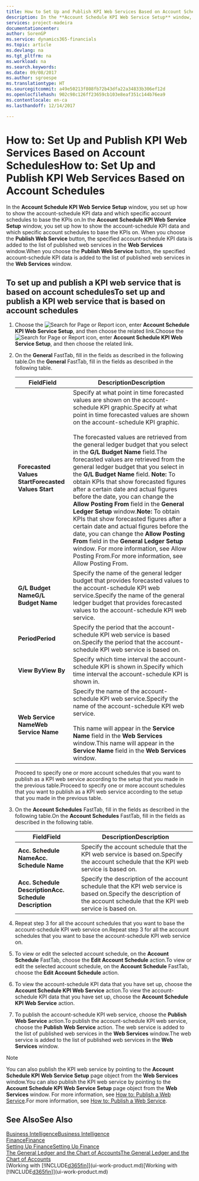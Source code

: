 ```yaml
---
title: How to Set Up and Publish KPI Web Services Based on Account Schedules | Microsoft Docs
description: In the **Account Schedule KPI Web Service Setup** window, you set up how to show the account-schedule KPI data and which specific account schedules to base the KPIs on.
services: project-madeira
documentationcenter: 
author: SorenGP
ms.service: dynamics365-financials
ms.topic: article
ms.devlang: na
ms.tgt_pltfrm: na
ms.workload: na
ms.search.keywords: 
ms.date: 09/08/2017
ms.author: sgroespe
ms.translationtype: HT
ms.sourcegitcommit: a49e50213f808fb72b43dfa22a34833b306ef12d
ms.openlocfilehash: 902c98c126ff23659cb103e8eaf351c144b76ea9
ms.contentlocale: en-ca
ms.lasthandoff: 12/14/2017

---
```

# <a name="how-to-set-up-and-publish-kpi-web-services-based-on-account-schedules"></a><span data-ttu-id="357fb-103">How to: Set Up and Publish KPI Web Services Based on Account Schedules</span><span class="sxs-lookup"><span data-stu-id="357fb-103">How to: Set Up and Publish KPI Web Services Based on Account Schedules</span></span>
<span data-ttu-id="357fb-104">In the **Account Schedule KPI Web Service Setup** window, you set up how to show the account-schedule KPI data and which specific account schedules to base the KPIs on.</span><span class="sxs-lookup"><span data-stu-id="357fb-104">In the **Account Schedule KPI Web Service Setup** window, you set up how to show the account-schedule KPI data and which specific account schedules to base the KPIs on.</span></span> <span data-ttu-id="357fb-105">When you choose the **Publish Web Service** button, the specified account-schedule KPI data is added to the list of published web services in the **Web Services** window.</span><span class="sxs-lookup"><span data-stu-id="357fb-105">When you choose the **Publish Web Service** button, the specified account-schedule KPI data is added to the list of published web services in the **Web Services** window.</span></span>  

## <a name="to-set-up-and-publish-a-kpi-web-service-that-is-based-on-account-schedules"></a><span data-ttu-id="357fb-106">To set up and publish a KPI web service that is based on account schedules</span><span class="sxs-lookup"><span data-stu-id="357fb-106">To set up and publish a KPI web service that is based on account schedules</span></span>  

1.  <span data-ttu-id="357fb-107">Choose the ![Search for Page or Report](media/ui-search/search_small.png "Search for Page or Report icon") icon, enter **Account Schedule KPI Web Service Setup**, and then choose the related link.</span><span class="sxs-lookup"><span data-stu-id="357fb-107">Choose the ![Search for Page or Report](media/ui-search/search_small.png "Search for Page or Report icon") icon, enter **Account Schedule KPI Web Service Setup**, and then choose the related link.</span></span>  
2.  <span data-ttu-id="357fb-108">On the **General** FastTab, fill in the fields as described in the following table.</span><span class="sxs-lookup"><span data-stu-id="357fb-108">On the **General** FastTab, fill in the fields as described in the following table.</span></span>  

    |<span data-ttu-id="357fb-109">Field</span><span class="sxs-lookup"><span data-stu-id="357fb-109">Field</span></span>|<span data-ttu-id="357fb-110">Description</span><span class="sxs-lookup"><span data-stu-id="357fb-110">Description</span></span>|  
    |---------------------------------|---------------------------------------|  
    |<span data-ttu-id="357fb-111">**Forecasted Values Start**</span><span class="sxs-lookup"><span data-stu-id="357fb-111">**Forecasted Values Start**</span></span>|<span data-ttu-id="357fb-112">Specify at what point in time forecasted values are shown on the account-schedule KPI graphic.</span><span class="sxs-lookup"><span data-stu-id="357fb-112">Specify at what point in time forecasted values are shown on the account-schedule KPI graphic.</span></span><br /><br /> <span data-ttu-id="357fb-113">The forecasted values are retrieved from the general ledger budget that you select in the **G/L Budget Name** field.</span><span class="sxs-lookup"><span data-stu-id="357fb-113">The forecasted values are retrieved from the general ledger budget that you select in the **G/L Budget Name** field.</span></span> <span data-ttu-id="357fb-114">**Note:**  To obtain KPIs that show forecasted figures after a certain date and actual figures before the date, you can change the **Allow Posting From** field in the **General Ledger Setup** window.</span><span class="sxs-lookup"><span data-stu-id="357fb-114">**Note:**  To obtain KPIs that show forecasted figures after a certain date and actual figures before the date, you can change the **Allow Posting From** field in the **General Ledger Setup** window.</span></span> <span data-ttu-id="357fb-115">For more information, see Allow Posting From.</span><span class="sxs-lookup"><span data-stu-id="357fb-115">For more information, see Allow Posting From.</span></span>|  
    |<span data-ttu-id="357fb-116">**G/L Budget Name**</span><span class="sxs-lookup"><span data-stu-id="357fb-116">**G/L Budget Name**</span></span>|<span data-ttu-id="357fb-117">Specify the name of the general ledger budget that provides forecasted values to the account-schedule KPI web service.</span><span class="sxs-lookup"><span data-stu-id="357fb-117">Specify the name of the general ledger budget that provides forecasted values to the account-schedule KPI web service.</span></span>|  
    |<span data-ttu-id="357fb-118">**Period**</span><span class="sxs-lookup"><span data-stu-id="357fb-118">**Period**</span></span>|<span data-ttu-id="357fb-119">Specify the period that the account-schedule KPI web service is based on.</span><span class="sxs-lookup"><span data-stu-id="357fb-119">Specify the period that the account-schedule KPI web service is based on.</span></span>|  
    |<span data-ttu-id="357fb-120">**View By**</span><span class="sxs-lookup"><span data-stu-id="357fb-120">**View By**</span></span>|<span data-ttu-id="357fb-121">Specify which time interval the account-schedule KPI is shown in.</span><span class="sxs-lookup"><span data-stu-id="357fb-121">Specify which time interval the account-schedule KPI is shown in.</span></span>|  
    |<span data-ttu-id="357fb-122">**Web Service Name**</span><span class="sxs-lookup"><span data-stu-id="357fb-122">**Web Service Name**</span></span>|<span data-ttu-id="357fb-123">Specify the name of the account-schedule KPI web service.</span><span class="sxs-lookup"><span data-stu-id="357fb-123">Specify the name of the account-schedule KPI web service.</span></span><br /><br /> <span data-ttu-id="357fb-124">This name will appear in the **Service Name** field in the **Web Services** window.</span><span class="sxs-lookup"><span data-stu-id="357fb-124">This name will appear in the **Service Name** field in the **Web Services** window.</span></span>|  

    <span data-ttu-id="357fb-125">Proceed to specify one or more account schedules that you want to publish as a KPI web service according to the setup that you made in the previous table.</span><span class="sxs-lookup"><span data-stu-id="357fb-125">Proceed to specify one or more account schedules that you want to publish as a KPI web service according to the setup that you made in the previous table.</span></span>  

3.  <span data-ttu-id="357fb-126">On the **Account Schedules** FastTab, fill in the fields as described in the following table.</span><span class="sxs-lookup"><span data-stu-id="357fb-126">On the **Account Schedules** FastTab, fill in the fields as described in the following table.</span></span>  

    |<span data-ttu-id="357fb-127">Field</span><span class="sxs-lookup"><span data-stu-id="357fb-127">Field</span></span>|<span data-ttu-id="357fb-128">Description</span><span class="sxs-lookup"><span data-stu-id="357fb-128">Description</span></span>|  
    |---------------------------------|---------------------------------------|  
    |<span data-ttu-id="357fb-129">**Acc. Schedule Name**</span><span class="sxs-lookup"><span data-stu-id="357fb-129">**Acc. Schedule Name**</span></span>|<span data-ttu-id="357fb-130">Specify the account schedule that the KPI web service is based on.</span><span class="sxs-lookup"><span data-stu-id="357fb-130">Specify the account schedule that the KPI web service is based on.</span></span>|  
    |<span data-ttu-id="357fb-131">**Acc. Schedule Description**</span><span class="sxs-lookup"><span data-stu-id="357fb-131">**Acc. Schedule Description**</span></span>|<span data-ttu-id="357fb-132">Specify the description of the account schedule that the KPI web service is based on.</span><span class="sxs-lookup"><span data-stu-id="357fb-132">Specify the description of the account schedule that the KPI web service is based on.</span></span>|  

4.  <span data-ttu-id="357fb-133">Repeat step 3 for all the account schedules that you want to base the account-schedule KPI web service on.</span><span class="sxs-lookup"><span data-stu-id="357fb-133">Repeat step 3 for all the account schedules that you want to base the account-schedule KPI web service on.</span></span>  
5.  <span data-ttu-id="357fb-134">To view or edit the selected account schedule, on the **Account Schedule** FastTab, choose the **Edit Account Schedule** action.</span><span class="sxs-lookup"><span data-stu-id="357fb-134">To view or edit the selected account schedule, on the **Account Schedule** FastTab, choose the **Edit Account Schedule** action.</span></span>  
6.  <span data-ttu-id="357fb-135">To view the account-schedule KPI data that you have set up, choose the **Account Schedule KPI Web Service** action.</span><span class="sxs-lookup"><span data-stu-id="357fb-135">To view the account-schedule KPI data that you have set up, choose the **Account Schedule KPI Web Service** action.</span></span>  
7.  <span data-ttu-id="357fb-136">To publish the account-schedule KPI web service, choose the **Publish Web Service** action.</span><span class="sxs-lookup"><span data-stu-id="357fb-136">To publish the account-schedule KPI web service, choose the **Publish Web Service** action.</span></span> <span data-ttu-id="357fb-137">The web service is added to the list of published web services in the **Web Services** window.</span><span class="sxs-lookup"><span data-stu-id="357fb-137">The web service is added to the list of published web services in the **Web Services** window.</span></span>  

> [!NOTE]  
>  <span data-ttu-id="357fb-138">You can also publish the KPI web service by pointing to the **Account Schedule KPI Web Service Setup** page object from the **Web Services** window.</span><span class="sxs-lookup"><span data-stu-id="357fb-138">You can also publish the KPI web service by pointing to the **Account Schedule KPI Web Service Setup** page object from the **Web Services** window.</span></span> <span data-ttu-id="357fb-139">For more information, see [How to: Publish a Web Service](across-how-publish-web-service.md).</span><span class="sxs-lookup"><span data-stu-id="357fb-139">For more information, see [How to: Publish a Web Service](across-how-publish-web-service.md).</span></span>  

## <a name="see-also"></a><span data-ttu-id="357fb-140">See Also</span><span class="sxs-lookup"><span data-stu-id="357fb-140">See Also</span></span>  
[<span data-ttu-id="357fb-141">Business Intelligence</span><span class="sxs-lookup"><span data-stu-id="357fb-141">Business Intelligence</span></span>](bi.md)  
[<span data-ttu-id="357fb-142">Finance</span><span class="sxs-lookup"><span data-stu-id="357fb-142">Finance</span></span>](finance.md)  
[<span data-ttu-id="357fb-143">Setting Up Finance</span><span class="sxs-lookup"><span data-stu-id="357fb-143">Setting Up Finance</span></span>](finance-setup-finance.md)  
[<span data-ttu-id="357fb-144">The General Ledger and the Chart of Accounts</span><span class="sxs-lookup"><span data-stu-id="357fb-144">The General Ledger and the Chart of Accounts</span></span>](finance-general-ledger.md)  
<span data-ttu-id="357fb-145">[Working with [!INCLUDE[d365fin](includes/d365fin_md.md)]](ui-work-product.md)</span><span class="sxs-lookup"><span data-stu-id="357fb-145">[Working with [!INCLUDE[d365fin](includes/d365fin_md.md)]](ui-work-product.md)</span></span>

